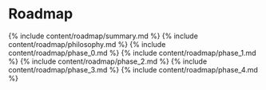 <h1 class="page-heading">Roadmap</h1>
{% include content/roadmap/summary.md %}
{% include content/roadmap/philosophy.md %}
{% include content/roadmap/phase_0.md %}
{% include content/roadmap/phase_1.md %}
{% include content/roadmap/phase_2.md %}
{% include content/roadmap/phase_3.md %}
{% include content/roadmap/phase_4.md %}